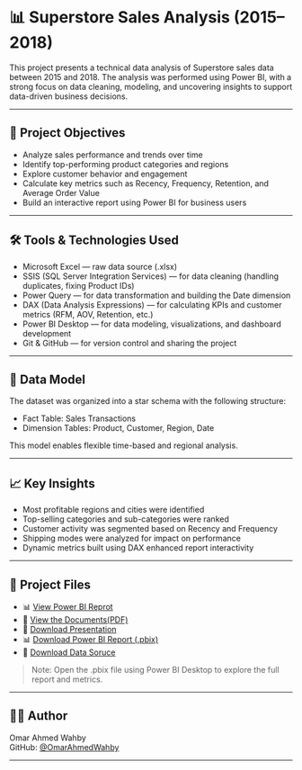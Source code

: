 # 📊 Superstore Sales Analysis (2015–2018)

This project presents a technical data analysis of Superstore sales data between 2015 and 2018. The analysis was performed using Power BI, with a strong focus on data cleaning, modeling, and uncovering insights to support data-driven business decisions.

---

## 🎯 Project Objectives

- Analyze sales performance and trends over time  
- Identify top-performing product categories and regions  
- Explore customer behavior and engagement  
- Calculate key metrics such as Recency, Frequency, Retention, and Average Order Value  
- Build an interactive report using Power BI for business users

---

## 🛠 Tools & Technologies Used

- Microsoft Excel — raw data source (.xlsx)  
- SSIS (SQL Server Integration Services) — for data cleaning (handling duplicates, fixing Product IDs)  
- Power Query — for data transformation and building the Date dimension  
- DAX (Data Analysis Expressions) — for calculating KPIs and customer metrics (RFM, AOV, Retention, etc.)  
- Power BI Desktop — for data modeling, visualizations, and dashboard development  
- Git & GitHub — for version control and sharing the project

---

## 🧱 Data Model

The dataset was organized into a star schema with the following structure:

- Fact Table: Sales Transactions  
- Dimension Tables: Product, Customer, Region, Date  

This model enables flexible time-based and regional analysis.

---

## 📈 Key Insights

- Most profitable regions and cities were identified  
- Top-selling categories and sub-categories were ranked  
- Customer activity was segmented based on Recency and Frequency  
- Shipping modes were analyzed for impact on performance  
- Dynamic metrics built using DAX enhanced report interactivity

---

## 📁 Project Files
- 📊 [View Power BI Reprot](https://app.powerbi.com/view?r=eyJrIjoiZmE3YjI4ZTctMmJiZC00MzcwLTllYzItMzJhNjJhMDNmYjQ3IiwidCI6ImVhZjYyNGM4LWEwYzQtNDE5NS04N2QyLTQ0M2U1ZDc1MTZjZCIsImMiOjh9)
- 📁 [View the Documents(PDF)](https://github.com/OmarAhmedWahby/DEPI-Final-Project/blob/main/Documents.pdf)
- 📁 [Download Presentation](https://github.com/OmarAhmedWahby/DEPI-Final-Project/blob/main/Superstore-Business.pptx)
- 📊 [Download Power BI Report (.pbix)](https://github.com/OmarAhmedWahby/DEPI-Final-Project/blob/main/DEPI%20FP.pbix)
- 📁 [Download Data Soruce](https://github.com/OmarAhmedWahby/DEPI-Final-Project/blob/main/DEPI-Project.xlsx)

> Note: Open the .pbix file using Power BI Desktop to explore the full report and metrics.

---

## 👨‍💻 Author

Omar Ahmed Wahby  
GitHub: [@OmarAhmedWahby](https://github.com/OmarAhmedWahby)

---


